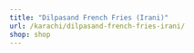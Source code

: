 ```yaml
---
title: "Dilpasand French Fries (Irani)"
url: /karachi/dilpasand-french-fries-irani/
shop: shop
---
```


